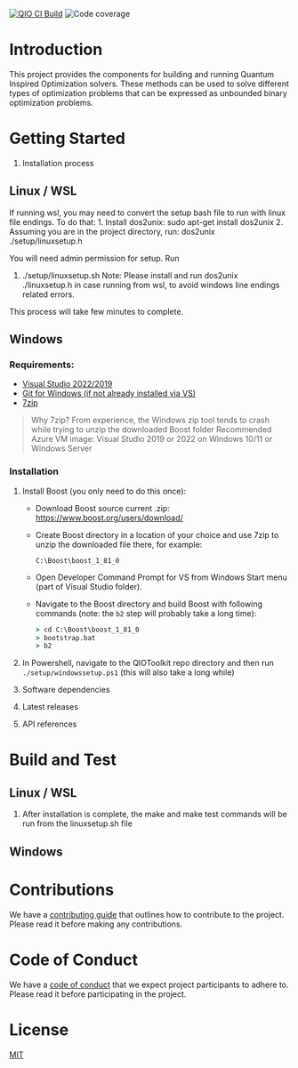 [![QIO CI Build](https://github.com/QIOToolkit/QIOToolkit/actions/workflows/qio-toolkit-ci-integration.yaml/badge.svg?branch=feature%2Fci-workflow-integration)](https://github.com/QIOToolkit/QIOToolkit/actions/workflows/qio-toolkit-ci-integration.yaml)
![Code coverage](https://img.shields.io/endpoint?url=https://gist.githubusercontent.com/QIOToolkit/some-gist-id/raw/qio-toolkit-coverage.json)

# Introduction 
This project provides the components for building and running Quantum Inspired Optimization solvers. These methods can be used to solve different types of optimization problems that can be expressed as unbounded binary optimization problems.

# Getting Started
1.	Installation process
## Linux / WSL
If running wsl, you may need to convert the setup bash file to run with linux file endings. To do that:
    1. Install dos2unix: sudo apt-get install dos2unix
    2. Assuming you are in the project directory, run: dos2unix ./setup/linuxsetup.h 

You will need admin permission for setup.
Run
1. ./setup/linuxsetup.sh 
    Note: Please install and run dos2unix ./linuxsetup.h in case running from wsl, to avoid windows line endings related errors. 

This process will take few minutes to complete.

## Windows

### Requirements:

* [Visual Studio 2022/2019](https://visualstudio.microsoft.com/)
* [Git for Windows (if not already installed via VS)](https://gitforwindows.org/)
* [7zip](https://www.7-zip.org/)
> Why 7zip? From experience, the Windows zip tool tends to crash while trying to unzip the downloaded Boost folder
Recommended Azure VM image: Visual Studio 2019 or 2022 on Windows 10/11 or Windows Server

### Installation

1.  Install Boost (you only need to do this once):
    * Download Boost source current .zip: https://www.boost.org/users/download/  
    * Create Boost directory in a location of your choice and use 7zip to unzip the downloaded file there, for example:

        `C:\Boost\boost_1_81_0`

    * Open Developer Command Prompt for VS from Windows Start menu (part of Visual Studio folder).
    * Navigate to the Boost directory and build Boost with following commands (note: the `b2` step will probably take a long time):  

        ```cmd
        > cd C:\Boost\boost_1_81_0
        > bootstrap.bat
        > b2 
        
        ```
2. In Powershell, navigate to the QIOToolkit repo directory and then run `./setup/windowssetup.ps1` (this will also take a long while)


2.	Software dependencies
3.	Latest releases
4.	API references

# Build and Test
## Linux / WSL
1. After installation is complete, the make and make test commands will be run from the linuxsetup.sh file

## Windows

# Contributions

We have a [contributing guide](./doc/CONTRIBUTING.md) that outlines how to
contribute to the project. Please read it before making any contributions.

# Code of Conduct

We have a [code of conduct](./doc/CODE_OF_CONDUCT.md) that we expect project
participants to adhere to. Please read it before participating in the project.

# License

[MIT](https://choosealicense.com/licenses/mit/)
